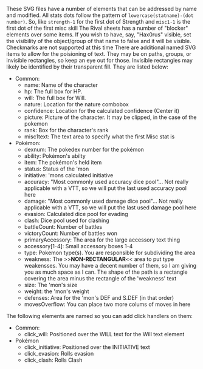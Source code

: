 These SVG files have a number of elements that can be addressed by name and modified.
All stats dots follow the pattern of `lowercase(statname)-(dot number)`. So, like `strength-1` for the first dot of Strength and `misc1-1` is the first dot of the first misc skill
The Rival sheets has a number of "blocker" elements over some items. If you wish to have, say, "Hax0rus" visible, set the visibility of the object/group of that name to false and it will be visible.
Checkmarks are not supported at this time
There are additional named SVG items to allow for the poisioning of text. They may be on paths, groups, or invisible rectangles, so keep an eye out for those. Invisible rectangles may likely be identified by their transparent fill. They are listed below:
* Common:
	* name: Name of the character
	* hp: The full box for HP.
	* will: The full box for Will.
	* nature: Location for the nature combobox
	* confidence: Location for the calculated confidence (Center it)
	* picture: Picture of the character. It may be clipped, in the case of the pokemon
	* rank: Box for the character's rank
	* misc1text: The text area to specify what the first Misc stat is
* Pokémon:
	* dexnum: The pokedex number for the pokémon
	* ability: Pokémon's abilty
	* item: The pokémon's held item
	* status: Status of the 'mon
	* initiative: 'mons calculated initiative
	* accuracy: "Most commonly used accuracy dice pool"... Not really applicable with a VTT, so we will put the last used accuracy pool here
	* damage: "Most commonly used damage dice pool"... Not really applicable with a VTT, so we will put the last used damage pool here
	* evasion: Calculated dice pool for evading
	* clash: Dice pool used for clashing
	* battleCount: Number of battles
	* victoryCount: Number of battles won
	* primaryAccessory: The area for the large accessory text thing
	* accessory\[1-4]: Small accessory boxes 1-4
	* type: Pokemon type(s). You are responsible for subdividing the area
	* weakness: The >>**NON-RECTANGULAR**<< area to put type weakensses. You may have a decent number of them, so I am giving you as much space as I can. The shape of the path is a rectangle covering the area minus the rectangle of the 'weakness' text
	* size: The 'mon's size
	* weight: the 'mon's weight
	* defenses: Area for the 'mon's DEF and S.DEF (in that order)
	* movesOverflow: You can place two more colums of moves in here

The following elements are named so you can add click handlers on them:
* Common:
	* click_will: Positioned over the WILL text for the Will text element
* Pokémon
	* click_initiative: Positioned over the INITIATIVE text
	* click_evasion: Rolls evasion
	* click_clash: Rolls Clash
